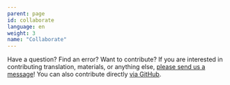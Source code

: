 ```yaml
---
parent: page
id: collaborate
language: en
weight: 3
name: "Collaborate"
---
```


Have a question? Find an error? Want to contribute? If you are interested in contributing translation, materials, or anything else, <a href="/contact/">please send us a message</a>! You can also contribute directly <a href="https://github.com/tmdict/tmdict/tree/main/data">via GitHub</a>.

